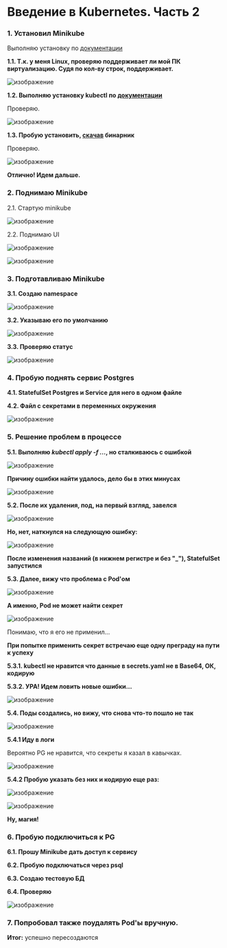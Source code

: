 # Введение в Kubernetes. Часть 2

### 1. Установил Minikube

Выполняю установку по [документации](https://kubernetes.io/ru/docs/tasks/tools/install-minikube/)

**1.1. Т.к. у меня  Linux, проверяю поддерживает ли мой ПК виртуализацию. Судя по кол-ву строк, поддерживает.**

![изображение](https://github.com/rus-99-pk/otus_edu/assets/93255418/b0d660b1-79c1-42a4-b5b2-fd3dcb4157d4)

**1.2. Выполняю установку kubectl по [документации](https://kubernetes.io/ru/docs/tasks/tools/install-kubectl/#%D1%83%D1%81%D1%82%D0%B0%D0%BD%D0%BE%D0%B2%D0%BA%D0%B0-kubectl-%D0%B2-linux)**

Проверяю.

![изображение](https://github.com/rus-99-pk/otus_edu/assets/93255418/14597c25-1e57-420d-a2b2-767e86aaebfa)

**1.3. Пробую установить, [скачав](https://kubernetes.io/ru/docs/tasks/tools/install-minikube/#%D1%83%D1%81%D1%82%D0%B0%D0%BD%D0%BE%D0%B2%D0%BA%D0%B0-minikube-%D1%81-%D0%BF%D0%BE%D0%BC%D0%BE%D1%89%D1%8C%D1%8E-%D0%BF%D1%80%D1%8F%D0%BC%D0%BE%D0%B9-%D1%81%D1%81%D1%8B%D0%BB%D0%BA%D0%B8) бинарник**

Проверяю.

![изображение](https://github.com/rus-99-pk/otus_edu/assets/93255418/b1f6e680-64a2-43be-8161-1e7dc7ceb042)

**Отлично! Идем дальше.**

### 2. Поднимаю Minikube

2.1. Стартую minikube

![изображение](https://github.com/rus-99-pk/otus_edu/assets/93255418/18703d38-a72a-43ad-bbec-fbb2af16bdaa)

2.2. Поднимаю UI

![изображение](https://github.com/rus-99-pk/otus_edu/assets/93255418/9176aee6-45cd-44a7-bb36-0de82115ac23)

![изображение](https://github.com/rus-99-pk/otus_edu/assets/93255418/f41368b2-3d7b-4905-8684-b052a88f8b14)

### 3. Подготавливаю Minikube

**3.1. Создаю namespace**

![изображение](https://github.com/rus-99-pk/otus_edu/assets/93255418/ad17da9e-28ba-47b8-addd-3138108c0e02)

**3.2. Указываю его по умолчанию**

![изображение](https://github.com/rus-99-pk/otus_edu/assets/93255418/286c492a-7e71-425d-b0fd-eef2e13688dd)

**3.3. Проверяю статус**

![изображение](https://github.com/rus-99-pk/otus_edu/assets/93255418/ec3a13ff-c634-4bc9-bf54-a56f575377c1)

### 4. Пробую поднять сервис Postgres

**4.1. StatefulSet Postgres и Service для него в одном файле**

**4.2. Файл с секретами в переменных окружения**

![изображение](https://github.com/rus-99-pk/otus_edu/assets/93255418/34a0ecad-6d5a-421f-b93b-3f3448f8a06c)

### 5. Решение проблем в процессе

**5.1. Выполняю *kubectl apply -f ...*, но сталкиваюсь с ошибкой**

![изображение](https://github.com/rus-99-pk/otus_edu/assets/93255418/b5cfbd7c-55a7-44ea-b252-786f4f7d9026)

**Причину ошибки найти удалось, дело бы в этих минусах**

![изображение](https://github.com/rus-99-pk/otus_edu/assets/93255418/4acd9a0c-4fe5-42b4-a76b-2595622d79d4)

**5.2. После их удаления, под, на первый взгляд, завелся**

![изображение](https://github.com/rus-99-pk/otus_edu/assets/93255418/0bb823c3-8c33-4db6-b9de-055b1f8638b4)

**Но, нет, наткнулся на следующую ошибку:**

![изображение](https://github.com/rus-99-pk/otus_edu/assets/93255418/42067fb5-c494-4479-89c2-590ee94ab12f)

**После изменения названий (в нижнем регистре и без "\_"), StatefulSet запустился**

**5.3. Далее, вижу что проблема с Pod'ом**

![изображение](https://github.com/rus-99-pk/otus_edu/assets/93255418/af9c1052-c188-4941-9229-a9987a1ee627)

**А именно, Pod не может найти секрет**

![изображение](https://github.com/rus-99-pk/otus_edu/assets/93255418/5529ed90-97c9-47b9-b1ae-da9f091f8a8c)

Понимаю, что я его не применил...

**При попытке применить секрет встречаю еще одну преграду на пути к успеху**

**5.3.1. kubectl не нравится что данные в secrets.yaml не в Base64, ОК, кодирую**

**5.3.2. УРА! Идем ловить новые ошибки...**

![изображение](https://github.com/rus-99-pk/otus_edu/assets/93255418/576567c2-837e-4b1a-9c5a-2ef5d66498b1)

**5.4. Поды создались, но вижу, что снова что-то пошло не так** 

![изображение](https://github.com/rus-99-pk/otus_edu/assets/93255418/279da145-e147-47e8-805e-302e0736356c)

**5.4.1 Иду в логи**

Вероятно PG не нравится, что секреты я казал в кавычках.

![изображение](https://github.com/rus-99-pk/otus_edu/assets/93255418/c3c6f8b9-b659-4824-b943-62927ccbb77b)

**5.4.2 Пробую указать без них и кодирую еще раз:**

![изображение](https://github.com/rus-99-pk/otus_edu/assets/93255418/030c75f4-9369-44c5-81b6-f708cfee5359)

![изображение](https://github.com/rus-99-pk/otus_edu/assets/93255418/e36f2b61-4ce6-42fe-9ede-ad429312fc90)

**Ну, магия!**

### 6. Пробую подключиться к PG

**6.1. Прошу Minikube дать доступ к сервису**

**6.2. Пробую подключаться через psql**

**6.3. Создаю тестовую БД**

**6.4. Проверяю**

![изображение](https://github.com/rus-99-pk/otus_edu/assets/93255418/7d43cf73-798b-4663-a0b1-d275368107bc)

### 7. Попробовал также поудалять Pod'ы вручную.
**Итог:** успешно пересоздаются
